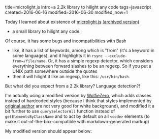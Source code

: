 title=microlight.js
intro=a 2.2k library to hilight any code
tags=javascript
created=2016-06-16
modified=2016-06-30
modified_now=1


Today I learned about existence of [microlight.js][]
[(archived version)](http://archive.is/FhTPN)
- a small library to hilight any code.

Of course, it has some bugs and incompatibilities with Bash
- like, it has a list of keywords, among which is "from"
(it's a keyword in some languages),
and it highlights it in `rsync --exclude-from=/file/name`.
Or, it has a simple regexp detector, which considers everything
between forward slashes to be an regexp.
So if you put a UNIX path somewhere outside the quotes
- then it will hilight it like an regexp, like this:
`/usr/bin/bash`.

But what did you expect from a 2.2k library?
Language detection?!

[microlight.js]: https://asvd.github.io/microlight/

I'm actually using a modified version by [WolfieZero][gh],
which adds classes instead of hardcoded styles
(because I think that styles implemented by [original author][orig]
are not very good for white background),
and modified it a bit further to use `querySelectorAll` function
instead of `getElementsByClassName`
and to act by default on all `<code>` elements
(to make it out-of-the-box-compatible with markdown-generated markup)

[gh]: https://github.com/WolfieZero/microlight
[orig]: https://github.com/asvd/microlight

My modified version should appear below:

<div>
<pre><code id="aa"></code></pre>
<script>
gebi=function(q){return document.getElementById(q)}
xmlhttp = new XMLHttpRequest();
xmlhttp.open('GET', '/microlight.js', true);
xmlhttp.onreadystatechange = function() {
	if (xmlhttp.readyState == 4 && xmlhttp.status == 200) {
		gebi('aa').innerHTML=xmlhttp.responseText;
		gebi('a1').innerHTML=xmlhttp.responseText;
	}
};
xmlhttp.send(null);
</script>
<script id="a1"></script>
</div>
